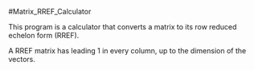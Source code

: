 #Matrix_RREF_Calculator

This program is a calculator that converts a matrix to its row reduced echelon form (RREF).

A RREF matrix has leading 1 in every column, up to the dimension of the vectors.
